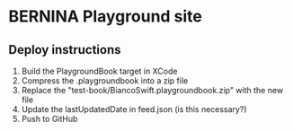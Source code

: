 # BERNINA Playground site

## Deploy instructions

1. Build the PlaygroundBook target in XCode
2. Compress the .playgroundbook into a zip file
3. Replace the "test-book/BiancoSwift.playgroundbook.zip" with the new file
4. Update the lastUpdatedDate in feed.json (is this necessary?)
5. Push to GitHub